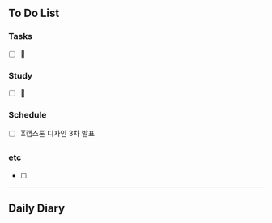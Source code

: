 ## To Do List
### Tasks
- [ ] 📅

### Study
- [ ] 📅 

### Schedule
- [ ] ⏳캡스톤 디자인 3차 발표

### etc
- [ ] 


---
## Daily Diary

